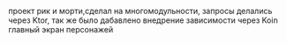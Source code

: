 проект рик и морти,сделал на многомодульности, 
запросы делались через Ktor, так же было дабавлено внедрение зависимости через Koin 
главный экран персонажей 
